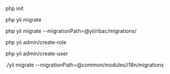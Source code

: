 php init

php yii migrate

php yii migrate --migrationPath=@yii/rbac/migrations/

php yii admin/create-role

php yii admin/create-user

./yii migrate --migrationPath=@common/modules/i18n/migrations